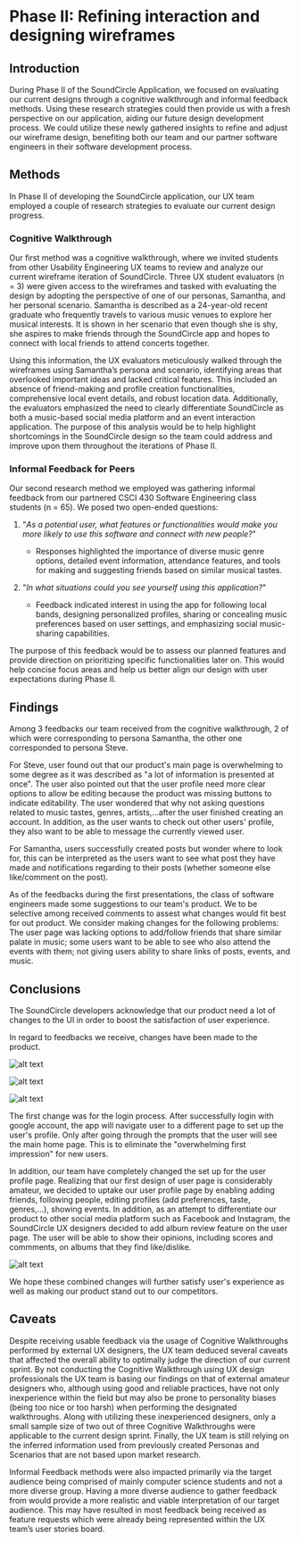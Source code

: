# Phase II: Refining interaction and designing wireframes

## Introduction

During Phase II of the SoundCircle Application, we focused on evaluating our current designs through a cognitive walkthrough and informal feedback methods. Using these research strategies could then provide us with a fresh perspective on our application, aiding our future design development process. We could utilize these newly gathered insights to refine and adjust our wireframe design, benefiting both our team and our partner software engineers in their software development process.

## Methods

In Phase II of developing the SoundCircle application, our UX team employed a couple of research strategies to evaluate our current design progress.

### Cognitive Walkthrough
Our first method was a cognitive walkthrough, where we invited students from other Usability Engineering UX teams to review and analyze our current wireframe iteration of SoundCircle. Three UX student evaluators (n = 3) were given access to the wireframes and tasked with evaluating the design by adopting the perspective of one of our personas, Samantha, and her personal scenario. Samantha is described as a 24-year-old recent graduate who frequently travels to various music venues to explore her musical interests. It is shown in her scenario that even though she is shy, she aspires to make friends through the SoundCircle app and hopes to connect with local friends to attend concerts together.

Using this information, the UX evaluators meticulously walked through the wireframes using Samantha’s persona and scenario, identifying areas that overlooked important ideas and lacked critical features. This included an absence of friend-making and profile creation functionalities, comprehensive local event details, and robust location data. Additionally, the evaluators emphasized the need to clearly differentiate SoundCircle as both a music-based social media platform and an event interaction application. The purpose of this analysis would be to help highlight shortcomings in the SoundCircle design so the team could address and improve upon them throughout the iterations of Phase II.

### Informal Feedback for Peers
Our second research method we employed was gathering informal feedback from our partnered CSCI 430 Software Engineering class students (n = 65). We posed two open-ended questions:
1. "_As a potential user, what features or functionalities would make you more likely to use this software and connect with new people?_"
   - Responses highlighted the importance of diverse music genre options, detailed event information, attendance features, and tools for making and suggesting friends based on similar musical tastes.
   
3. "_In what situations could you see yourself using this application?_"
   - Feedback indicated interest in using the app for following local bands, designing personalized profiles, sharing or concealing music preferences based on user settings, and emphasizing social music-sharing capabilities.

The purpose of this feedback would be to assess our planned features and provide direction on prioritizing specific functionalities later on. This would help concise focus areas and help us better align our design with user expectations during Phase II.

## Findings

Among 3 feedbacks our team received from the cognitive walkthrough, 2 of which were corresponding to persona Samantha, the other one corresponded to persona Steve.

For Steve, user found out that our product's main page is overwhelming to some degree as it was described as "a lot of information is presented at once". The user also pointed out that the user profile need more clear options to allow be editing because the product was missing buttons to indicate editability. The user wondered that why not asking questions related to music tastes, genres, artists,...after the user finished creating an account. In addition, as the user wants to check out other users' profile, they also want to be able to message the currently viewed user.

For Samantha, users successfully created posts but wonder where to look for, this can be interpreted as the users want to see what post they have made and notifications regarding to their posts (whether someone else like/comment on the post).

As of the feedbacks during the first presentations, the class of software engineers made some suggestions to our team's product. We to be selective among received comments to assest what changes would fit best for out product. We consider making changes for the following problems: The user page was lacking options to add/follow friends that share similar palate in music; some users want to be able to see who also attend the events with them; not giving users ability to share links of posts, events, and music.

## Conclusions

The SoundCircle developers acknowledge that our product need a lot of changes to the UI in order to boost the satisfaction of user experience.

In regard to feedbacks we receive, changes have been made to the product.

![alt text](<Log in Page.png>)

![alt text](<Prompt Page.png>)

![alt text](<Username Pic Setup.png>)


The first change was for the login process. After successfully login with google account, the app will navigate user to a different page to set up the user's profile. Only after going through the prompts that the user will see the main home page. This is to eliminate the "overwhelming first impression" for new users.

In addition, our team have completely changed the set up for the user profile page. Realizing that our first design of user page is considerably amateur, we decided to uptake our user profile page by enabling adding friends, following people, editing profiles (add preferences, taste, genres,...), showing events. In addition, as an attempt to differentiate our product to other social media platform such as Facebook and Instagram, the SoundCircle UX designers decided to add album review feature on the user page. The user will be able to show their opinions, including scores and commments, on albums that they find like/dislike.

![alt text](<User Profile Page.png>)

We hope these combined changes will further satisfy user's experience as well as making our product stand out to our competitors.


## Caveats

Despite receiving usable feedback via the usage of Cognitive Walkthroughs performed by external UX designers, the UX team deduced several caveats that affected the overall ability to optimally judge the direction of our current sprint. By not conducting the Cognitive Walkthrough using UX design professionals the UX team is basing our findings on that of external amateur designers who, although using good and reliable practices, have not only inexperience within the field but may also be prone to personality biases (being too nice or too harsh) when performing the designated walkthroughs. Along with utilizing these inexperienced designers, only a small sample size of two out of three Cognitive Walkthroughs were applicable to the current design sprint. Finally, the UX team is still relying on the inferred information used from previously created Personas and Scenarios that are not based upon market research.

Informal Feedback methods were also impacted primarily via the target audience being comprised of mainly computer science students and not a more diverse group. Having a more diverse audience to gather feedback from would provide a more realistic and viable interpretation of our target audience. This may have resulted in most feedback being received as feature requests which were already being represented within the UX team’s user stories board.
